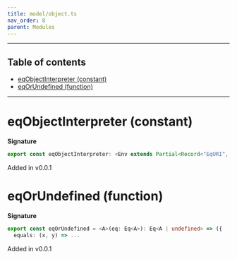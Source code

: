 ```yaml
---
title: model/object.ts
nav_order: 8
parent: Modules
---
```


---

<h2 class="text-delta">Table of contents</h2>

- [eqObjectInterpreter (constant)](#eqobjectinterpreter-constant)
- [eqOrUndefined (function)](#eqorundefined-function)

---

# eqObjectInterpreter (constant)

**Signature**

```ts
export const eqObjectInterpreter: <Env extends Partial<Record<"EqURI", any>>>() => ModelAlgebraObject1<"EqURI", Env> = ...
```

Added in v0.0.1

# eqOrUndefined (function)

**Signature**

```ts
export const eqOrUndefined = <A>(eq: Eq<A>): Eq<A | undefined> => ({
  equals: (x, y) => ...
```

Added in v0.0.1
